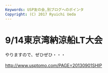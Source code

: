 ```yaml
---
Keywords: USP友の会,別ブログへのポインタ
Copyright: (C) 2017 Ryuichi Ueda
---
```


# <!--:ja-->9/14東京湾納涼船LT大会<!--:-->
<!--:ja-->やりますので、ぜひぜひ・・・<br />
<br />
<a href="http://www.usptomo.com/PAGE=20130901SHIP" target="_blank">http://www.usptomo.com/PAGE=20130901SHIP</a><!--:-->

